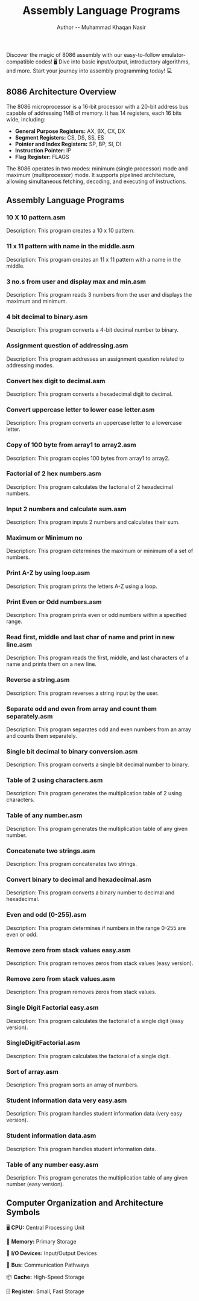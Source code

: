 <!DOCTYPE html>
<html lang="en">
<head>
    <meta charset="UTF-8">
    <meta name="viewport" content="width=device-width, initial-scale=1.0">
    <title>Assembly Language Programs</title>
</head>
<body>
    <header>
        <h1>Assembly Language Programs</h1>
        <p>Author -- Muhammad Khaqan Nasir</p>
    </header>
    <section>
        <p>Discover the magic of 8086 assembly with our easy-to-follow emulator-compatible codes! 🖥️ Dive into basic input/output, introductory algorithms, and more. Start your journey into assembly programming today! 💻</p>
    </section>
    <section>
        <h2>8086 Architecture Overview</h2>
        <p>The 8086 microprocessor is a 16-bit processor with a 20-bit address bus capable of addressing 1MB of memory. It has 14 registers, each 16 bits wide, including:</p>
        <ul>
            <li><b>General Purpose Registers:</b> AX, BX, CX, DX</li>
            <li><b>Segment Registers:</b> CS, DS, SS, ES</li>
            <li><b>Pointer and Index Registers:</b> SP, BP, SI, DI</li>
            <li><b>Instruction Pointer:</b> IP</li>
            <li><b>Flag Register:</b> FLAGS</li>
        </ul>
        <p>The 8086 operates in two modes: minimum (single processor) mode and maximum (multiprocessor) mode. It supports pipelined architecture, allowing simultaneous fetching, decoding, and executing of instructions.</p>
    </section>
    <section>
        <h2>Assembly Language Programs</h2>
        <div>
            <h3>10 X 10 pattern.asm</h3>
            <p>Description: This program creates a 10 x 10 pattern.</p>
        </div>
        <div>
            <h3>11 x 11 pattern with name in the middle.asm</h3>
            <p>Description: This program creates an 11 x 11 pattern with a name in the middle.</p>
        </div>
        <div>
            <h3>3 no.s from user and display max and min.asm</h3>
            <p>Description: This program reads 3 numbers from the user and displays the maximum and minimum.</p>
        </div>
        <div>
            <h3>4 bit decimal to binary.asm</h3>
            <p>Description: This program converts a 4-bit decimal number to binary.</p>
        </div>
        <div>
            <h3>Assignment question of addressing.asm</h3>
            <p>Description: This program addresses an assignment question related to addressing modes.</p>
        </div>
        <div>
            <h3>Convert hex digit to decimal.asm</h3>
            <p>Description: This program converts a hexadecimal digit to decimal.</p>
        </div>
        <div>
            <h3>Convert uppercase letter to lower case letter.asm</h3>
            <p>Description: This program converts an uppercase letter to a lowercase letter.</p>
        </div>
        <div>
            <h3>Copy of 100 byte from array1 to array2.asm</h3>
            <p>Description: This program copies 100 bytes from array1 to array2.</p>
        </div>
        <div>
            <h3>Factorial of 2 hex numbers.asm</h3>
            <p>Description: This program calculates the factorial of 2 hexadecimal numbers.</p>
        </div>
        <div>
            <h3>Input 2 numbers and calculate sum.asm</h3>
            <p>Description: This program inputs 2 numbers and calculates their sum.</p>
        </div>
        <div>
            <h3>Maximum or Minimum no</h3>
            <p>Description: This program determines the maximum or minimum of a set of numbers.</p>
        </div>
        <div>
            <h3>Print A-Z by using loop.asm</h3>
            <p>Description: This program prints the letters A-Z using a loop.</p>
        </div>
        <div>
            <h3>Print Even or Odd numbers.asm</h3>
            <p>Description: This program prints even or odd numbers within a specified range.</p>
        </div>
        <div>
            <h3>Read first, middle and last char of name and print in new line.asm</h3>
            <p>Description: This program reads the first, middle, and last characters of a name and prints them on a new line.</p>
        </div>
        <div>
            <h3>Reverse a string.asm</h3>
            <p>Description: This program reverses a string input by the user.</p>
        </div>
        <div>
            <h3>Separate odd and even from array and count them separately.asm</h3>
            <p>Description: This program separates odd and even numbers from an array and counts them separately.</p>
        </div>
        <div>
            <h3>Single bit decimal to binary conversion.asm</h3>
            <p>Description: This program converts a single bit decimal number to binary.</p>
        </div>
        <div>
            <h3>Table of 2 using characters.asm</h3>
            <p>Description: This program generates the multiplication table of 2 using characters.</p>
        </div>
        <div>
            <h3>Table of any number.asm</h3>
            <p>Description: This program generates the multiplication table of any given number.</p>
        </div>
        <div>
            <h3>Concatenate two strings.asm</h3>
            <p>Description: This program concatenates two strings.</p>
        </div>
        <div>
            <h3>Convert binary to decimal and hexadecimal.asm</h3>
            <p>Description: This program converts a binary number to decimal and hexadecimal.</p>
        </div>
        <div>
            <h3>Even and odd (0-255).asm</h3>
            <p>Description: This program determines if numbers in the range 0-255 are even or odd.</p>
        </div>
        <div>
            <h3>Remove zero from stack values easy.asm</h3>
            <p>Description: This program removes zeros from stack values (easy version).</p>
        </div>
        <div>
            <h3>Remove zero from stack values.asm</h3>
            <p>Description: This program removes zeros from stack values.</p>
        </div>
        <div>
            <h3>Single Digit Factorial easy.asm</h3>
            <p>Description: This program calculates the factorial of a single digit (easy version).</p>
        </div>
        <div>
            <h3>SingleDigitFactorial.asm</h3>
            <p>Description: This program calculates the factorial of a single digit.</p>
        </div>
        <div>
            <h3>Sort of array.asm</h3>
            <p>Description: This program sorts an array of numbers.</p>
        </div>
        <div>
            <h3>Student information data very easy.asm</h3>
            <p>Description: This program handles student information data (very easy version).</p>
        </div>
        <div>
            <h3>Student information data.asm</h3>
            <p>Description: This program handles student information data.</p>
        </div>
        <div>
            <h3>Table of any number easy.asm</h3>
            <p>Description: This program generates the multiplication table of any given number (easy version).</p>
        </div>
        <!-- Add more programs as needed -->
    </section>
    <section>
        <h2>Computer Organization and Architecture Symbols</h2>
        <div>
            <p>🖥️ <b>CPU:</b> Central Processing Unit</p>
        </div>
        <div>
            <p>💾 <b>Memory:</b> Primary Storage</p>
        </div>
        <div>
            <p>📄 <b>I/O Devices:</b> Input/Output Devices</p>
        </div>
        <div>
            <p>🔄 <b>Bus:</b> Communication Pathways</p>
        </div>
        <div>
            <p>📦 <b>Cache:</b> High-Speed Storage</p>
        </div>
        <div>
            <p>🗄️ <b>Register:</b> Small, Fast Storage</p>
        </div>
        <!-- Add more symbols and descriptions as needed -->
    </section>
</body>
</html>
